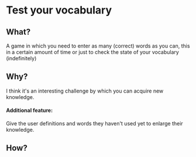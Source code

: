 # Test your vocabulary

## What?

A game in which you need to enter as many (correct) words as you can, this in a certain amount of time or just to check the state of your vocabulary (indefinitely)

## Why?

I think it's an interesting challenge by which you can acquire new knowledge.

#### Additional feature:

Give the user definitions and words they haven't used yet to enlarge their knowledge.

## How?
